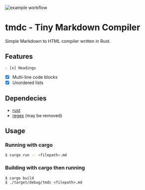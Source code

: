 ![example workflow](https://github.com/Dead-tech/tmdc/actions/workflows/cargo.yml/badge.svg)

# tmdc - Tiny Markdown Compiler
Simple Markdown to HTML compiler written in Rust.

## Features
	- [x] Headings
  - [x] Multi-line code blocks
  - [x] Unordered lists 

## Dependecies
  * [rust](https://www.rust-lang.org/it)
  * [regex](https://docs.rs/regex/1.5.4/regex/) (may be removed)

## Usage

  ### Running with cargo
  ```sh
  $ cargo run -- <filepath>.md
  
  ```
  ### Building with cargo then running
  ```
  $ cargo build
  $ ./target/debug/tmdc <filepath>.md
  ```
